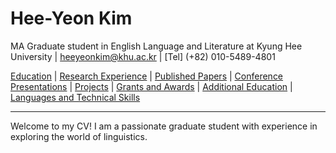 # Hee-Yeon Kim
MA Graduate student in English Language and Literature at Kyung Hee University | 
heeyeonkim@khu.ac.kr | [Tel] (+82) 010-5489-4801

[Education](education.md) | [Research Experience](experience.md) | [Published Papers](published.md) | 
[Conference Presentations](projects.md) | [Projects](projects.md) | [Grants and Awards](grants.md) | 
[Additional Education](addedu.md) | [Languages and Technical Skills](langtech.md)

---

Welcome to my CV! I am a passionate graduate student with experience in exploring the world of linguistics.

